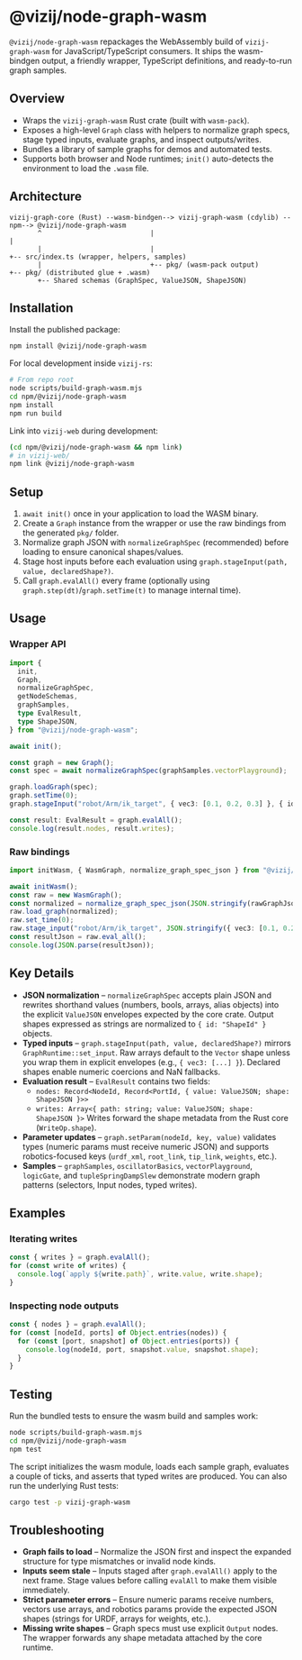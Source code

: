 # @vizij/node-graph-wasm

`@vizij/node-graph-wasm` repackages the WebAssembly build of `vizij-graph-wasm` for JavaScript/TypeScript consumers. It ships the
wasm-bindgen output, a friendly wrapper, TypeScript definitions, and ready-to-run graph samples.

## Overview

* Wraps the `vizij-graph-wasm` Rust crate (built with `wasm-pack`).
* Exposes a high-level `Graph` class with helpers to normalize graph specs, stage typed inputs, evaluate graphs, and inspect
  outputs/writes.
* Bundles a library of sample graphs for demos and automated tests.
* Supports both browser and Node runtimes; `init()` auto-detects the environment to load the `.wasm` file.

## Architecture

```
vizij-graph-core (Rust) --wasm-bindgen--> vizij-graph-wasm (cdylib) --npm--> @vizij/node-graph-wasm
       ^                           |                                     |
       |                           |                                     +-- src/index.ts (wrapper, helpers, samples)
       |                           +-- pkg/ (wasm-pack output)           +-- pkg/ (distributed glue + .wasm)
       +-- Shared schemas (GraphSpec, ValueJSON, ShapeJSON)
```

## Installation

Install the published package:

```bash
npm install @vizij/node-graph-wasm
```

For local development inside `vizij-rs`:

```bash
# From repo root
node scripts/build-graph-wasm.mjs
cd npm/@vizij/node-graph-wasm
npm install
npm run build
```

Link into `vizij-web` during development:

```bash
(cd npm/@vizij/node-graph-wasm && npm link)
# in vizij-web/
npm link @vizij/node-graph-wasm
```

## Setup

1. `await init()` once in your application to load the WASM binary.
2. Create a `Graph` instance from the wrapper or use the raw bindings from the generated `pkg/` folder.
3. Normalize graph JSON with `normalizeGraphSpec` (recommended) before loading to ensure canonical shapes/values.
4. Stage host inputs before each evaluation using `graph.stageInput(path, value, declaredShape?)`.
5. Call `graph.evalAll()` every frame (optionally using `graph.step(dt)`/`graph.setTime(t)` to manage internal time).

## Usage

### Wrapper API

```ts
import {
  init,
  Graph,
  normalizeGraphSpec,
  getNodeSchemas,
  graphSamples,
  type EvalResult,
  type ShapeJSON,
} from "@vizij/node-graph-wasm";

await init();

const graph = new Graph();
const spec = await normalizeGraphSpec(graphSamples.vectorPlayground);

graph.loadGraph(spec);
graph.setTime(0);
graph.stageInput("robot/Arm/ik_target", { vec3: [0.1, 0.2, 0.3] }, { id: "Vec3" });

const result: EvalResult = graph.evalAll();
console.log(result.nodes, result.writes);
```

### Raw bindings

```ts
import initWasm, { WasmGraph, normalize_graph_spec_json } from "@vizij/node-graph-wasm/pkg";

await initWasm();
const raw = new WasmGraph();
const normalized = normalize_graph_spec_json(JSON.stringify(rawGraphJson));
raw.load_graph(normalized);
raw.set_time(0);
raw.stage_input("robot/Arm/ik_target", JSON.stringify({ vec3: [0.1, 0.2, 0.3] }), JSON.stringify({ id: "Vec3" }));
const resultJson = raw.eval_all();
console.log(JSON.parse(resultJson));
```

## Key Details

* **JSON normalization** – `normalizeGraphSpec` accepts plain JSON and rewrites shorthand values (numbers, bools, arrays, alias
  objects) into the explicit `ValueJSON` envelopes expected by the core crate. Output shapes expressed as strings are normalized
  to `{ id: "ShapeId" }` objects.
* **Typed inputs** – `graph.stageInput(path, value, declaredShape?)` mirrors `GraphRuntime::set_input`. Raw arrays default to the
  `Vector` shape unless you wrap them in explicit envelopes (e.g., `{ vec3: [...] }`). Declared shapes enable numeric coercions
  and NaN fallbacks.
* **Evaluation result** – `EvalResult` contains two fields:
  * `nodes: Record<NodeId, Record<PortId, { value: ValueJSON; shape: ShapeJSON }>>`
  * `writes: Array<{ path: string; value: ValueJSON; shape: ShapeJSON }>`
  Writes forward the shape metadata from the Rust core (`WriteOp.shape`).
* **Parameter updates** – `graph.setParam(nodeId, key, value)` validates types (numeric params must receive numeric JSON) and
  supports robotics-focused keys (`urdf_xml`, `root_link`, `tip_link`, `weights`, etc.).
* **Samples** – `graphSamples`, `oscillatorBasics`, `vectorPlayground`, `logicGate`, and `tupleSpringDampSlew` demonstrate modern
  graph patterns (selectors, Input nodes, typed writes).

## Examples

### Iterating writes

```ts
const { writes } = graph.evalAll();
for (const write of writes) {
  console.log(`apply ${write.path}`, write.value, write.shape);
}
```

### Inspecting node outputs

```ts
const { nodes } = graph.evalAll();
for (const [nodeId, ports] of Object.entries(nodes)) {
  for (const [port, snapshot] of Object.entries(ports)) {
    console.log(nodeId, port, snapshot.value, snapshot.shape);
  }
}
```

## Testing

Run the bundled tests to ensure the wasm build and samples work:

```bash
node scripts/build-graph-wasm.mjs
cd npm/@vizij/node-graph-wasm
npm test
```

The script initializes the wasm module, loads each sample graph, evaluates a couple of ticks, and asserts that typed writes are
produced. You can also run the underlying Rust tests:

```bash
cargo test -p vizij-graph-wasm
```

## Troubleshooting

* **Graph fails to load** – Normalize the JSON first and inspect the expanded structure for type mismatches or invalid node kinds.
* **Inputs seem stale** – Inputs staged after `graph.evalAll()` apply to the next frame. Stage values before calling `evalAll` to
  make them visible immediately.
* **Strict parameter errors** – Ensure numeric params receive numbers, vectors use arrays, and robotics params provide the
  expected JSON shapes (strings for URDF, arrays for weights, etc.).
* **Missing write shapes** – Graph specs must use explicit `Output` nodes. The wrapper forwards any shape metadata attached by the
  core runtime.
